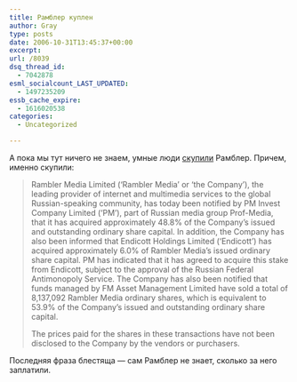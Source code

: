 ```yaml
---
title: Рамблер куплен
author: Gray
type: posts
date: 2006-10-31T13:45:37+00:00
excerpt:
url: /8039
dsq_thread_id:
  - 7042878
esml_socialcount_LAST_UPDATED:
  - 1497235209
essb_cache_expire:
  - 1616020538
categories:
  - Uncategorized

---
```








А пока мы тут ничего не знаем, умные люди <a href="http://project-leader.livejournal.com/47847.html" target="_blank">скупили</a> Рамблер. Причем, именно скупили:

> Rambler Media Limited (&#8216;Rambler Media&#8217; or &#8216;the Company&#8217;), the leading provider of internet and multimedia services to the global Russian-speaking community, has today been notified by PM Invest Company Limited (&#8216;PM&#8217;), part of Russian media group Prof-Media, that it has acquired approximately 48.8% of the Company&#8217;s issued and outstanding ordinary share capital. In addition, the Company has also been informed that Endicott Holdings Limited (&#8216;Endicott&#8217;) has acquired approximately 6.0% of Rambler Media&#8217;s issued ordinary share capital. PM has indicated that it has agreed to acquire this stake from Endicott, subject to the approval of the Russian Federal Antimonopoly Service. The Company has also been notified that funds managed by FM Asset Management Limited have sold a total of 8,137,092 Rambler Media ordinary shares, which is equivalent to 53.9% of the Company&#8217;s issued and outstanding ordinary share  
> capital. 
> 
> The prices paid for the shares in these transactions have not been disclosed to the Company by the vendors or purchasers.

Последняя фраза блестяща &#8212; сам Рамблер не знает, сколько за него заплатили.